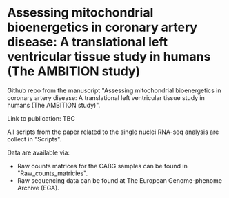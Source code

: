 # Assessing mitochondrial bioenergetics in coronary artery disease: A translational left ventricular tissue study in humans (The AMBITION study)

Github repo from the manuscript "Assessing mitochondrial bioenergetics in coronary artery disease: A translational left ventricular tissue study in humans (The AMBITION study)".

Link to publication: TBC

All scripts from the paper related to the single nuclei RNA-seq analysis are collect in "Scripts".

Data are available via: 
- Raw counts matrices for the CABG samples can be found in "Raw_counts_matricies".
- Raw sequencing data can be found at The European Genome-phenome Archive (EGA).

